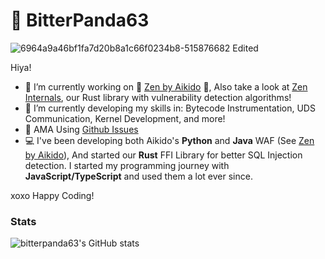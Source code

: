 # 🐼 BitterPanda63
![6964a9a46bf1fa7d20b8a1c66f0234b8-515876682 Edited](https://github.com/user-attachments/assets/6c5e9dfa-c7dc-4073-b970-5e4bbcf70b8d)

Hiya!
- 🔭 I’m currently working on 💜 [Zen by Aikido](https://github.com/AikidoSec/firewall-python) 💜, Also take a look at [Zen Internals](https://github.com/AikidoSec/zen-internals), our Rust library with vulnerability detection algorithms!
- 🌱 I’m currently developing my skills in: Bytecode Instrumentation, UDS Communication, Kernel Development, and more!
- 💬 AMA Using [Github Issues](https://github.com/bitterpanda63/bitterpanda63/issues)
- 💻 I've been developing both Aikido's **Python** and **Java** WAF (See [Zen by Aikido](https://github.com/AikidoSec/firewall-python)), And started our **Rust** FFI Library for better SQL Injection detection. I started my programming journey with **JavaScript/TypeScript** and used them a lot ever since.

xoxo Happy Coding!

### Stats
![bitterpanda63's GitHub stats](https://github-readme-stats.vercel.app/api?username=bitterpanda63&theme=material-palenight&show_icons=true&border_radius=10&hide_title=true&show=prs_merged,reviews&card_width=900)
